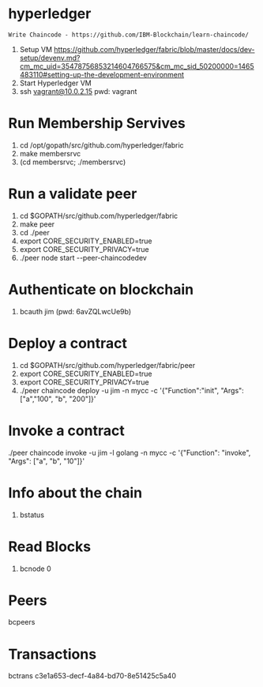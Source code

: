 # hyperledger

    Write Chaincode - https://github.com/IBM-Blockchain/learn-chaincode/

1.  Setup VM https://github.com/hyperledger/fabric/blob/master/docs/dev-setup/devenv.md?cm_mc_uid=35478756853214604766575&cm_mc_sid_50200000=1465483110#setting-up-the-development-environment
2.  Start Hyperledger VM
2.  ssh vagrant@10.0.2.15 pwd: vagrant

# Run Membership Servives
1. cd /opt/gopath/src/github.com/hyperledger/fabric
2. make membersrvc
3. (cd membersrvc; ./membersrvc)

# Run a validate peer
1. cd $GOPATH/src/github.com/hyperledger/fabric
2. make peer
3. cd ./peer
4. export CORE_SECURITY_ENABLED=true 
5. export CORE_SECURITY_PRIVACY=true 
6. ./peer node start --peer-chaincodedev


# Authenticate on blockchain
1. bcauth jim (pwd: 6avZQLwcUe9b)


# Deploy a contract
1. cd $GOPATH/src/github.com/hyperledger/fabric/peer
2. export CORE_SECURITY_ENABLED=true 
3. export CORE_SECURITY_PRIVACY=true 
4. ./peer chaincode deploy -u jim -n mycc -c '{"Function":"init", "Args": ["a","100", "b", "200"]}'

# Invoke a contract
./peer chaincode invoke -u jim -l golang -n mycc -c '{"Function": "invoke", "Args": ["a", "b", "10"]}'

# Info about the chain
1. bstatus 

# Read Blocks
1. bcnode 0

# Peers
bcpeers

# Transactions
bctrans c3e1a653-decf-4a84-bd70-8e51425c5a40


